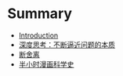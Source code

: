 # Summary

* [Introduction](README.md)
* [深度思考：不断逼近问题的本质](2020/深度思考：不断逼近问题的本质.md)
* [断舍离](2020/断舍离.md)
* [半小时漫画科学史](2020/半小时漫画科学史.md)


